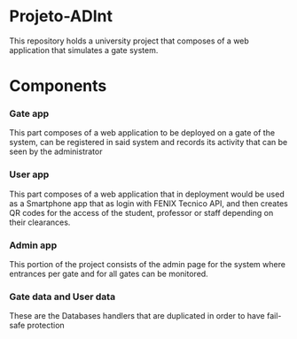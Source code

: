 # Projeto-ADInt
This repository holds a university project that composes of a web application that simulates a gate system.

# Components
### Gate app
This part composes of a web application to be deployed on a gate of the system, can be registered in said system and records its activity that can be seen by the administrator
### User app
This part composes of a web application that in deployment would be used as a Smartphone app that as login with FENIX Tecnico API, and then creates QR codes for the access of the student, professor or staff depending on their clearances.

### Admin app
This portion of the project consists of the admin page for the system where entrances per gate and for all gates can be monitored. 

### Gate data and User data
These are the Databases handlers that are duplicated in order to have fail-safe protection 
